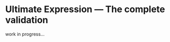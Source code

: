 Ultimate Expression — The complete validation
=============================================

work in progress...
